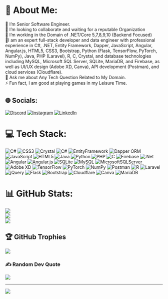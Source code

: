 # 💫 About Me:
🔭 I’m Senior Software Engineer.<br>👯 I’m looking to collaborate and waiting for a reputable Organization<br>🤝 I’m working in the Domain of .NET/Core 5,7,8,9,10 (Backend Focused)<br>🌱I am an expert full-stack developer and data engineer with professional experience in C#, .NET, Entity Framework, Dapper, JavaScript, Angular, Angular.js, HTML5, CSS3, Bootstrap, Python (Flask, TensorFlow, PyTorch, NumPy), Java, PHP (Laravel), R, C, Crystal, and database technologies including MySQL, Microsoft SQL Server, SQLite, MariaDB, and Firebase, as well as UI/UX design (Adobe XD, Canva), API development (Postman), and cloud services (Cloudflare).<br>💬 Ask me about Any Tech Question Related to My Domain.<br>⚡ Fun fact, I am good at playing games in my Leisure Time.


## 🌐 Socials:
[![Discord](https://img.shields.io/badge/Discord-%237289DA.svg?logo=discord&logoColor=white)](htttps://discord.gg/Syedmali#8996) 
[![Instagram](https://img.shields.io/badge/Instagram-%23E4405F.svg?logo=Instagram&logoColor=white)](https://instagram.com/syed_mohammad_ali_66) [![LinkedIn](https://img.shields.io/badge/LinkedIn-%230077B5.svg?logo=linkedin&logoColor=white)](https://linkedin.com/in/syedmuhamamdali) 

# 💻 Tech Stack:
![C#](https://img.shields.io/badge/c%23-%23239120.svg?style=plastic&logo=c-sharp&logoColor=white) ![CSS3](https://img.shields.io/badge/css3-%231572B6.svg?style=plastic&logo=css3&logoColor=white) 
![Crystal](https://img.shields.io/badge/crystal-%23000000.svg?style=plastic&logo=crystal&logoColor=white) ![C#](https://img.shields.io/badge/c%23-%23239120.svg?style=plastic&logo=c-sharp&logoColor=white) ![EntityFramework](https://img.shields.io/badge/EntityFramework-%2398d.svg?style=plastic&logo=css3&logoColor=white) 
![Dapper ORM](https://img.shields.io/badge/Dapper-%23000000.svg?style=plastic&logo=crystal&logoColor=white)
 ![JavaScript](https://img.shields.io/badge/javascript-%23323330.svg?style=plastic&logo=javascript&logoColor=%23F7DF1E) ![HTML5](https://img.shields.io/badge/html5-%23E34F26.svg?style=plastic&logo=html5&logoColor=white) ![Java](https://img.shields.io/badge/java-%23ED8B00.svg?style=plastic&logo=java&logoColor=white) ![Python](https://img.shields.io/badge/python-3670A0?style=plastic&logo=python&logoColor=ffdd54) ![PHP](https://img.shields.io/badge/php-%23777BB4.svg?style=plastic&logo=php&logoColor=white) ![C](https://img.shields.io/badge/c-%2300599C.svg?style=plastic&logo=c&logoColor=white) ![Firebase](https://img.shields.io/badge/firebase-%23039BE5.svg?style=plastic&logo=firebase) ![.Net](https://img.shields.io/badge/.NET-5C2D91?style=plastic&logo=.net&logoColor=white) ![Angular](https://img.shields.io/badge/angular-%23DD0031.svg?style=plastic&logo=angular&logoColor=white) ![Angular.js](https://img.shields.io/badge/angular.js-%23E23237.svg?style=plastic&logo=angularjs&logoColor=white) ![SQLite](https://img.shields.io/badge/sqlite-%2307405e.svg?style=plastic&logo=sqlite&logoColor=white) ![MySQL](https://img.shields.io/badge/mysql-%2300f.svg?style=plastic&logo=mysql&logoColor=white) ![MicrosoftSQLServer](https://img.shields.io/badge/Microsoft%20SQL%20Sever-CC2927?style=plastic&logo=microsoft%20sql%20server&logoColor=white) ![Adobe XD](https://img.shields.io/badge/Adobe%20XD-470137?style=plastic&logo=Adobe%20XD&logoColor=#FF61F6) ![TensorFlow](https://img.shields.io/badge/TensorFlow-%23FF6F00.svg?style=plastic&logo=TensorFlow&logoColor=white) ![PyTorch](https://img.shields.io/badge/PyTorch-%23EE4C2C.svg?style=plastic&logo=PyTorch&logoColor=white) ![NumPy](https://img.shields.io/badge/numpy-%23013243.svg?style=plastic&logo=numpy&logoColor=white) ![Postman](https://img.shields.io/badge/Postman-FF6C37?style=plastic&logo=postman&logoColor=white) ![R](https://img.shields.io/badge/r-%23276DC3.svg?style=plastic&logo=r&logoColor=white) ![Laravel](https://img.shields.io/badge/laravel-%23FF2D20.svg?style=plastic&logo=laravel&logoColor=white) ![jQuery](https://img.shields.io/badge/jquery-%230769AD.svg?style=plastic&logo=jquery&logoColor=white) ![Flask](https://img.shields.io/badge/flask-%23000.svg?style=plastic&logo=flask&logoColor=white) ![Bootstrap](https://img.shields.io/badge/bootstrap-%23563D7C.svg?style=plastic&logo=bootstrap&logoColor=white) ![Cloudflare](https://img.shields.io/badge/Cloudflare-F38020?style=plastic&logo=Cloudflare&logoColor=white) ![Canva](https://img.shields.io/badge/Canva-%2300C4CC.svg?style=plastic&logo=Canva&logoColor=white) ![MariaDB](https://img.shields.io/badge/MariaDB-003545?style=plastic&logo=mariadb&logoColor=white)
# 📊 GitHub Stats:
![](https://github-readme-stats.vercel.app/api?username=alu6655&theme=dark&hide_border=false&include_all_commits=false&count_private=false)<br/>
![](https://github-readme-streak-stats.herokuapp.com/?user=alu6655&theme=dark&hide_border=false)<br/>
![](https://github-readme-stats.vercel.app/api/top-langs/?username=alu6655&theme=dark&hide_border=false&include_all_commits=false&count_private=false&layout=compact)

## 🏆 GitHub Trophies
![](https://github-profile-trophy.vercel.app/?username=alu6655&theme=radical&no-frame=false&no-bg=true&margin-w=4)

### ✍️ Random Dev Quote
![](https://quotes-github-readme.vercel.app/api?type=horizontal&theme=radical)

---
[![](https://visitcount.itsvg.in/api?id=alu6655&icon=5&color=12)](https://visitcount.itsvg.in)

<!-- Proudly created with GPRM ( https://gprm.itsvg.in ) -->

